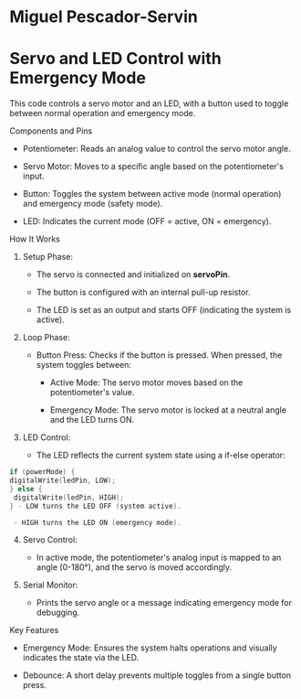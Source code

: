 # Miguel Pescador-Servin

# Servo and LED Control with Emergency Mode

This code controls a servo motor and an LED, with a button used to toggle between normal operation and emergency mode.

Components and Pins

- Potentiometer: Reads an analog value to control the servo motor angle.  
    
- Servo Motor: Moves to a specific angle based on the potentiometer's input.  
    
- Button: Toggles the system between active mode (normal operation) and emergency mode (safety mode).  
    
- LED: Indicates the current mode (OFF \= active, ON \= emergency).

How It Works

1. Setup Phase:  
     
   - The servo is connected and initialized on **servoPin**.  
       
   - The button is configured with an internal pull-up resistor.  
       
   - The LED is set as an output and starts OFF (indicating the system is active).

   

2. Loop Phase:  
     
   - Button Press: Checks if the button is pressed. When pressed, the system toggles between:  
       
     - Active Mode: The servo motor moves based on the potentiometer's value.  
         
     - Emergency Mode: The servo motor is locked at a neutral angle and the LED turns ON.

   

3. LED Control:  
     
   - The LED reflects the current system state using a if-else operator:

```c
if (powerMode) {
digitalWrite(ledPin, LOW);  
} else {
 digitalWrite(ledPin, HIGH); 
} - LOW turns the LED OFF (system active).
```

```c
 - HIGH turns the LED ON (emergency mode).
```

4. Servo Control:  
     
   - In active mode, the potentiometer's analog input is mapped to an angle (0-180°), and the servo is moved accordingly.

   

5. Serial Monitor:  
     
   - Prints the servo angle or a message indicating emergency mode for debugging.

Key Features

- Emergency Mode: Ensures the system halts operations and visually indicates the state via the LED.  
    
- Debounce: A short delay prevents multiple toggles from a single button press.

